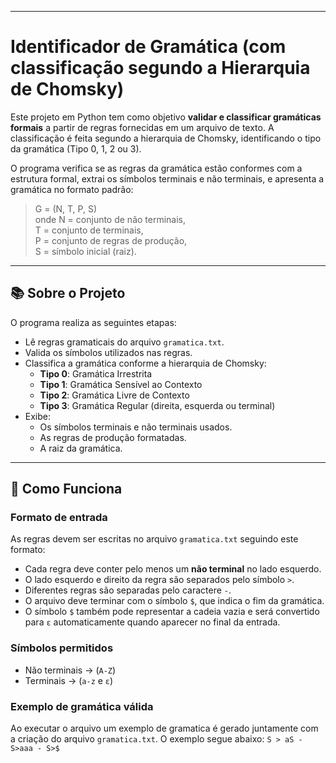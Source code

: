 
---
# Identificador de Gramática (com classificação segundo a Hierarquia de Chomsky)

Este projeto em Python tem como objetivo **validar e classificar gramáticas formais** a partir de regras fornecidas em um arquivo de texto. A classificação é feita segundo a hierarquia de Chomsky, identificando o tipo da gramática (Tipo 0, 1, 2 ou 3).

O programa verifica se as regras da gramática estão conformes com a estrutura formal, extrai os símbolos terminais e não terminais, e apresenta a gramática no formato padrão:

> G = (N, T, P, S)  
> onde N = conjunto de não terminais,  
> T = conjunto de terminais,  
> P = conjunto de regras de produção,  
> S = símbolo inicial (raiz).

---

## 📚 Sobre o Projeto

O programa realiza as seguintes etapas:

- Lê regras gramaticais do arquivo `gramatica.txt`.
- Valida os símbolos utilizados nas regras.
- Classifica a gramática conforme a hierarquia de Chomsky:
  - **Tipo 0**: Gramática Irrestrita  
  - **Tipo 1**: Gramática Sensível ao Contexto  
  - **Tipo 2**: Gramática Livre de Contexto  
  - **Tipo 3**: Gramática Regular (direita, esquerda ou terminal)
- Exibe:
  - Os símbolos terminais e não terminais usados.
  - As regras de produção formatadas.
  - A raiz da gramática.

---

## 🧠 Como Funciona

### Formato de entrada

As regras devem ser escritas no arquivo `gramatica.txt` seguindo este formato:

- Cada regra deve conter pelo menos um **não terminal** no lado esquerdo.
- O lado esquerdo e direito da regra são separados pelo símbolo `>`.
- Diferentes regras são separadas pelo caractere `-`.
- O arquivo deve terminar com o símbolo `$`, que indica o fim da gramática.
- O símbolo `$` também pode representar a cadeia vazia e será convertido para `ε` automaticamente quando aparecer no final da entrada.

### Símbolos permitidos
- Não terminais -> (`A-Z`)
- Terminais -> (`a-z` e `ε`)

### Exemplo de gramática válida
Ao executar o arquivo um exemplo de gramatica é gerado juntamente com a criação do arquivo `gramatica.txt`. O exemplo segue abaixo:
`S > aS - S>aaa - S>$`


